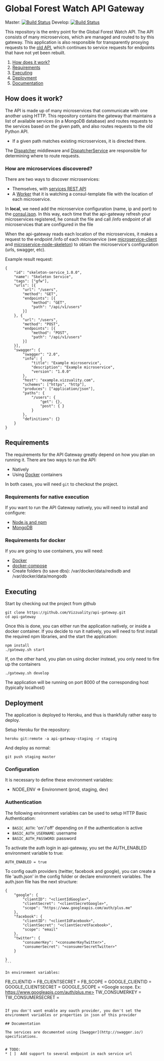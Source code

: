 # Global Forest Watch API Gateway

Master: [![Build Status](https://travis-ci.org/Vizzuality/api-gateway.svg?branch=master)](https://travis-ci.org/Vizzuality/api-gateway) Develop: [![Build Status](https://travis-ci.org/Vizzuality/api-gateway.svg?branch=develop)](https://travis-ci.org/Vizzuality/api-gateway)



This repository is the entry point for the Global Forest Watch API. The
API consists of many microservices, which are managed and routed to by
this gateway. This application is also responsible for transparently
proxying requests to the [old API](https://github.com/wri/gfw-api),
which continues to service requests for endpoints that have not yet been
rebuilt.

1. [How does it work?](#how-does-it-work)
2. [Requirements](#requirements)
3. [Executing](#executing)
4. [Deployment](#deployment)
5. [Documentation](#documentation)

## How does it work?

The API is made up of many microservices that communicate with one
another using HTTP. This repository contains the gateway that maintains
a list of available services (in a MongoDB database) and routes requests
to the services based on the given path, and also routes requests to the
old Python API.

* If a given path matches existing microservices, it is directed there.


The [Dispatcher](app/src/routes/dispatcherRouter.js) middleware and
[DispatcherService](app/src/services/dispatcherService.js) are
responsible for determining where to route requests.

### How are microservices discovered?

There are two ways to discover microservices:
* Themselves, with [services REST API](docs/service_registry.md)
* A [Worker](docs/worker.md) that it is watching a consul-template file with the location of each microservice.

In **local**, we need add the microservice configuration (name, ip and port) to the [consul.json](app/consul.json). In this way, each time that the api-gateway refresh your microservices registered, he consult the file and call /info endpoint of all microservices that are configured in the file

When the api-gateway reads each location of the microservices, it makes a request to the endpoint /info of each microservice (see [microservice-client](https://github.com/Vizzuality/microservice-client#readme) and [microservice-node-skeleton](https://github.com/Vizzuality/microservice-node-skeleton#user-content-api-configuration)) to obtain the microservice's configuration (urls, swagger, etc).

Example result request:

````
{
    "id": "skeleton-service_1.0.0",
    "name": "Skeleton Service",
    "tags": ["gfw"],
    "urls": [{
        "url": "/users",
        "method": "GET",
        "endpoints": [{
            "method": "GET",
            "path": "/api/v1/users"
        }]
    }, {
        "url": "/users",
        "method": "POST",
        "endpoints": [{
            "method": "POST",
            "path": "/api/v1/users"
        }]
    }],
    "swagger": {
        "swagger": "2.0",
        "info": {
            "title": "Example microservice",
            "description": "Example microservice",
            "version": "1.0.0"
        },
        "host": "example.vizzuality.com",
        "schemes": ["https", "http"],
        "produces": ["application/json"],
        "paths": {
            "/users": {
                "get": {},
                "post": { }
            }
        },
        "definitions": {}
    }
}

````

## Requirements

The requirements for the API Gateway greatly depend on how you plan on running it. There are two ways to run the API:
- Natively
- Using [Docker](https://www.docker.com/) containers

In both cases, you will need `git` to checkout the project.

### Requirements for native execution

If you want to run the API Gateway natively, you will need to install and configure:

- [Node.js and npm](https://nodejs.org/)
- [MongoDB](https://www.mongodb.org/)

### Requirements for docker

If you are going to use containers, you will need:

- [Docker](https://www.docker.com/)
- [docker-compose](https://docs.docker.com/compose/)
- Create folders (to save dbs): /var/docker/data/redisdb and /var/docker/data/mongodb

## Executing

Start by checking out the project from github

```
git clone https://github.com/Vizzuality/api-gateway.git
cd api-gateway
```

Once this is done, you can either run the application natively, or inside a docker container.
If you decide to run it natively, you will need to first install the required npm libraries, and the start the application:

```
npm install
./gateway.sh start
```

If, on the other hand, you plan on using docker instead, you only need to fire up the containers

```
./gateway.sh develop
```

The application will be running on port 8000 of the corresponding host (typically localhost)

## Deployment

The application is deployed to Heroku, and thus is thankfully rather easy
to deploy.

Setup Heroku for the repository:

```
heroku git:remote -a api-gateway-staging -r staging
```

And deploy as normal:

```
git push staging master
```

### Configuration

It is necessary to define these environment variables:

* NODE_ENV => Environment (prod, staging, dev)

### Authentication

The following environment variables can be used to setup HTTP Basic
Authentication:

* `BASIC_AUTH`: 'on'/'off' depending on if the authentication is active
* `BASIC_AUTH_USERNAME`: username
* `BASIC_AUTH_PASSWORD`: password


To activate the auth login in api-gateway, you set the AUTH_ENABLED environment variable to true:
````
AUTH_ENABLED = true
````

To config oauth providers (twitter, facebook and google), you can create a file 'auth.json' in the config folder or declare environment variables.
The auth.json file has the next structure:
````
{
    "google": {
        "clientID": "<clientIdGoogle>",
        "clientSecret": "<clientSecretGoogle>",
        "scope": "https://www.googleapis.com/auth/plus.me"
    },
    "facebook": {
        "clientID": "<clientIdFacebook>",
        "clientSecret": "<clientSecretFacebook>",
        "scope": "email"
    },
    "twitter": {
        "consumerKey": "<consumerKeyTwitter>",
        "consumerSecret": "<consumerSecretTwitter>"
    }

}
```

In environment variables:
````
FB_CLIENTID = <Facebook client id>
FB_CLIENTSECRET = <Facebook Client secret>
FB_SCOPE = <Facebook scope. ex: email>
GOOGLE_CLIENTID = <Google client id>
GOOGLE_CLIENTSECRET = <Google client secret>
GOOGLE_SCOPE = <Google scope. Ex: https://www.googleapis.com/auth/plus.me>
TW_CONSUMERKEY = <Twitter consumer key>
TW_CONSUMERSECRET = <Twitter consumer secret>

```

If you don't want enable any oauth provider, you don't set the environment variables or properties in json of this provider

## Documentation

The services are documented using [Swagger](http://swagger.io/) specifications.


# TODO:
* [ ]  Add support to several endpoint in each service url
